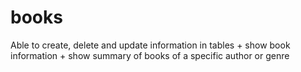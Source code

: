 # books
Able to create, delete and update information in tables + show book information + show summary of books of a specific author or genre
